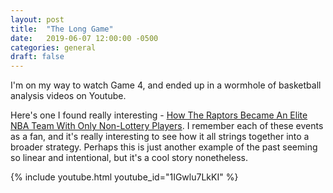 ```yaml
---
layout: post
title:  "The Long Game"
date:   2019-06-07 12:00:00 -0500
categories: general 
draft: false
---
```


I'm on my way to watch Game 4, and ended up in a wormhole of basketball analysis videos on Youtube.

Here's one I found really interesting - [How The Raptors Became An Elite NBA Team With Only Non-Lottery Players](https://www.youtube.com/watch?v=1IGwlu7LkKI). I remember each of these events as a fan, and it's really interesting to see how it all strings together into a broader strategy. Perhaps this is just another example of the past seeming so linear and intentional, but it's a cool story nonetheless.

{% include youtube.html youtube_id="1IGwlu7LkKI" %}
